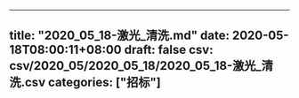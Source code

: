 
---
title: "2020_05_18-激光_清洗.md"
date: 2020-05-18T08:00:11+08:00
draft: false
csv: csv/2020_05/2020_05_18/2020_05_18-激光_清洗.csv
categories: ["招标"]
---
